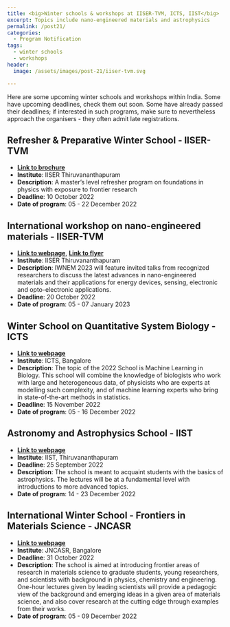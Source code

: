 ```yaml
---
title: <big>Winter schools & workshops at IISER-TVM, ICTS, IIST</big>
excerpt: Topics include nano-engineered materials and astrophysics
permalink: /post21/
categories:
  - Program Notification
tags:
  - winter schools
  - workshops
header:
  image: /assets/images/post-21/iiser-tvm.svg

---
```


Here are some upcoming winter schools and workshops within India. Some have upcoming deadlines, check them out soon. Some have already passed their deadlines; if interested in such programs, make sure to nevertheless approach the organisers - they often admit late registrations.

## Refresher & Preparative Winter School - IISER-TVM

- [**Link to brochure**](https://www.iisertvm.ac.in/files/read/winter-school-dec22-2022-09-19)
- **Institute**: IISER Thiruvananthapuram 
- **Description**: A master’s level refresher program on foundations in physics with exposure to frontier research 
- **Deadline**: 10 October 2022
- **Date of program**: 05 - 22 December 2022

## International workshop on nano-engineered materials - IISER-TVM

- [**Link to webpage**](https://workshop.iisertvm.ac.in/iwnem/), [**Link to flyer**](https://iwnem2023.files.wordpress.com/2022/10/flyer-1-iwnem.pdf)
- **Institute**: IISER Thiruvananthapuram 
- **Description**:  IWNEM 2023 will feature invited talks from recognized researchers to discuss the latest advances in nano-engineered materials and their applications for energy devices, sensing, electronic and opto-electronic applications.
- **Deadline**: 20 October 2022
- **Date of program**: 05 - 07 January 2023

## Winter School on Quantitative System Biology - ICTS

- [**Link to webpage**](https://www.icts.res.in/program/QSB2022)
- **Institute**: ICTS, Bangalore
- **Description**: The topic of the 2022 School is Machine Learning in Biology. This school will combine the knowledge of biologists who work with large and heterogeneous data, of physicists who are experts at modelling such complexity, and of machine learning experts who bring in state-of-the-art methods in statistics. 
- **Deadline**: 15 November 2022
- **Date of program**: 05 - 16 December 2022

## Astronomy and Astrophysics School - IIST

- [**Link to webpage**](https://www.iist.ac.in/conference/iaas2022)
- **Institute**: IIST, Thiruvananthapuram 
- **Deadline**: 25 September 2022
- **Description**: The school is meant to acquaint students with the basics of astrophysics. The lectures will be at a fundamental level with introductions to more advanced topics.
- **Date of program**: 14 - 23 December 2022

## International Winter School - Frontiers in Materials Science - JNCASR

- [**Link to webpage**](https://www.jncasr.ac.in/winterschool/index.html)
- **Institute**: JNCASR, Bangalore
- **Deadline**: 31 October 2022
- **Description**: The school is aimed at introducing frontier areas of research in materials science to graduate students, young researchers, and scientists with background in physics, chemistry and engineering. One-hour lectures given by leading scientists will provide a pedagogic view of the background and emerging ideas in a given area of materials science, and also cover research at the cutting edge through examples from their works.
- **Date of program**: 05 - 09 December 2022
